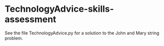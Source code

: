 # TechnologyAdvice-skills-assessment

See the file TechnologyAdvice.py for a solution to the John and Mary string problem.
